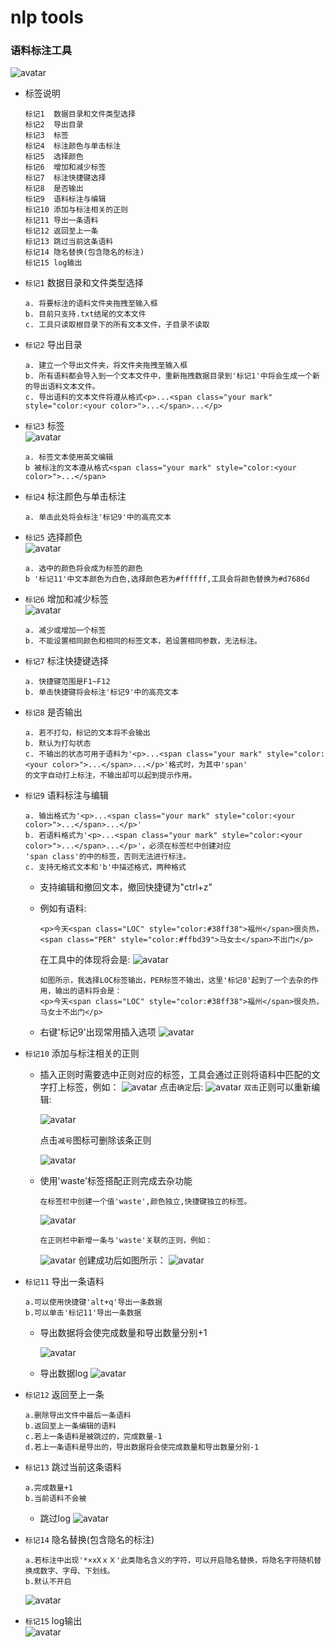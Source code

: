 # nlp tools 

### 语料标注工具
![avatar](source/md_image/instruction.png)

* 标签说明
    ```
    标记1  数据目录和文件类型选择    
    标记2  导出目录     
    标记3  标签
    标记4  标注颜色与单击标注       
    标记5  选择颜色     
    标记6  增加和减少标签         
    标记7  标注快捷键选择           
    标记8  是否输出
    标记9  语料标注与编辑
    标记10 添加与标注相关的正则
    标记11 导出一条语料
    标记12 返回至上一条
    标记13 跳过当前这条语料
    标记14 隐名替换(包含隐名的标注)
    标记15 log输出
    ```
* `标记1`   数据目录和文件类型选择 
    ```
    a. 将要标注的语料文件夹拖拽至输入框
    b. 目前只支持.txt结尾的文本文件
    c. 工具只读取根目录下的所有文本文件，子目录不读取
    ```   
* `标记2`   导出目录    
    ```
    a. 建立一个导出文件夹，将文件夹拖拽至输入框
    b. 所有语料都会导入到一个文本文件中，重新拖拽数据目录到'标记1'中将会生成一个新的导出语料文本文件。
    c. 导出语料的文本文件将遵从格式<p>...<span class="your mark" style="color:<your color>">...</span>...</p>
    ```
* `标记3`   标签    
    ![avatar](source/md_image/mark_desc.png)
    
    ```
    a. 标签文本使用英文编辑
    b 被标注的文本遵从格式<span class="your mark" style="color:<your color>">...</span>
    ```
* `标记4`   标注颜色与单击标注    
    ```
    a. 单击此处将会标注'标记9'中的高亮文本
    ```
* `标记5`   选择颜色    
    ![avatar](source/md_image/select_color.png)
    ```
    a. 选中的颜色将会成为标签的颜色
    b '标记11'中文本颜色为白色,选择颜色若为#ffffff,工具会将颜色替换为#d7686d
    ```
* `标记6`   增加和减少标签  
    ![avatar](source/md_image/add_sub.png) 
    ```
    a. 减少或增加一个标签
    b. 不能设置相同颜色和相同的标签文本，若设置相同参数，无法标注。
    ``` 
* `标记7`   标注快捷键选择    
    ```
    a. 快捷键范围是F1~F12
    b. 单击快捷键将会标注'标记9'中的高亮文本
    ```
* `标记8`   是否输出    
    ```
    a. 若不打勾，标记的文本将不会输出
    b. 默认为打勾状态
    c. 不输出的状态可用于语料为'<p>...<span class="your mark" style="color:<your color>">...</span>...</p>'格式时，为其中'span'
    的文字自动打上标注，不输出却可以起到提示作用。
    ```
* `标记9`   语料标注与编辑
    ```
    a. 输出格式为'<p>...<span class="your mark" style="color:<your color>">...</span>...</p>'
    b. 若语料格式为'<p>...<span class="your mark" style="color:<your color>">...</span>...</p>'，必须在标签栏中创建对应
    'span class'的中的标签，否则无法进行标注。
    c. 支持无格式文本和'b'中描述格式，两种格式
    ```    
    * 支持编辑和撤回文本，撤回快捷键为"ctrl+z"

    * 例如有语料:
    
        `<p>今天<span class="LOC" style="color:#38ff38">福州</span>很炎热，<span class="PER" style="color:#ffbd39">马女士</span>不出门</p>`
    
        在工具中的体现将会是:
        ![avatar](source/md_image/corpus_view.png) 
        ```
        如图所示，我选择LOC标签输出，PER标签不输出，这里'标记8'起到了一个去杂的作用，输出的语料将会是：
        <p>今天<span class="LOC" style="color:#38ff38">福州</span>很炎热，马女士不出门</p>
        ```
    * 右键'标记9'出现常用插入选项
    ![avatar](source/md_image/insertmenu.png) 
    
* `标记10`  添加与标注相关的正则
    * 插入正则时需要选中正则对应的标签，工具会通过正则将语料中匹配的文字打上标签，例如：
        ![avatar](source/md_image/regex_view.png) 
        点击`确定`后:
        ![avatar](source/md_image/regex_view_after.png)
        `双击`正则可以重新编辑:
        
        ![avatar](source/md_image/double_click.png)
    
        点击`减号`图标可删除该条正则
        
        ![avatar](source/md_image/subicon.png)
    * 使用'waste'标签搭配正则完成去杂功能
        ```
        在标签栏中创建一个值'waste',颜色独立,快捷键独立的标签。
        ```
        ![avatar](source/md_image/waste_label.png)
        ```
        在正则栏中新增一条与'waste'关联的正则，例如：
        ```
        ![avatar](source/md_image/waste_desc.png)
        创建成功后如图所示：
        ![avatar](source/md_image/waste_desc1.png)
         
* `标记11`  导出一条语料    
    ```
    a.可以使用快捷键'alt+q'导出一条数据
    b.可以单击'标记11'导出一条数据
    ```
    * 导出数据将会使完成数量和导出数量分别+1
    
        ![avatar](source/md_image/numAdd.png)
    * 导出数据log
        ![avatar](source/md_image/export_log.png)
* `标记12`  返回至上一条  
    ```
    a.删除导出文件中最后一条语料
    b.返回至上一条编辑的语料
    c.若上一条语料是被跳过的，完成数量-1
    d.若上一条语料是导出的，导出数据将会使完成数量和导出数量分别-1
    ```  
* `标记13`  跳过当前这条语料    
    ```
    a.完成数量+1
    b.当前语料不会被
    ```
    * 跳过log
    ![avatar](source/md_image/skip_log.png)
* `标记14`  隐名替换(包含隐名的标注)  
    ```
    a.若标注中出现'*×xXｘＸ'此类隐名含义的字符，可以开启隐名替换，将隐名字符随机替换成数字、字母、下划线。
    b.默认不开启
    ```  
    ![avatar](source/md_image/yinmingshuoming.png)
* `标记15`  log输出   
    ![avatar](source/md_image/log_view.png) 